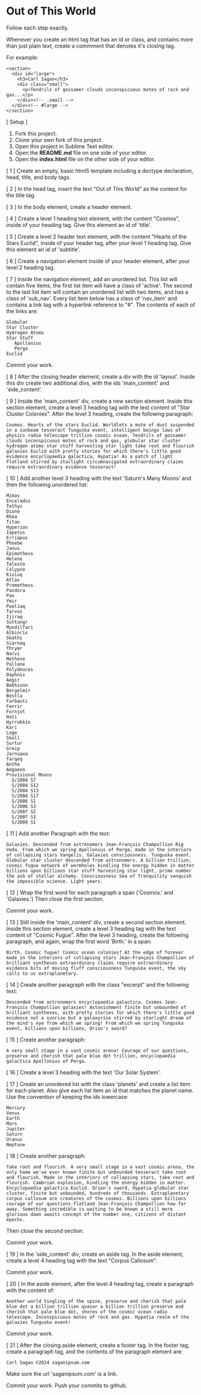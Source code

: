 Out of This World
======================

Follow each step exactly.

Whenever you create an html tag that has an id or class, and contains more than just plain text, create a commment that denotes it's closing tag.

For example:

```
<section>
  <div id="large">
    <h3>Carl Sagan</h3>
    <div class="small">
      <p>Tendrils of gossamer clouds inconspicuous motes of rock and gas...</p>
    </div><!-- .small -->
  </div><!-- #large -->
</section>
```

[ Setup ]

1. Fork this project.
2. Clone your own fork of this project.
3. Open this project in Sublime Text editor.
4. Open the **README.md** file on one side of your editor.
5. Open the **index.html** file on the other side of your editor.


[ 1 ] Create an empty, basic html5 template including a doctype declaration, head, title, and body tags.  

[ 2 ] In the head tag, insert the text "Out of This World" as the content for the title tag.  

[ 3 ] In the body element, create a header element.

[ 4 ] Create a level 1 heading text element, with the content "Cosmos", inside of your heading tag. Give this element an id of 'title'.

[ 5 ] Create a level 2 header text element, with the content "Hearts of the Stars Euclid", inside of your header tag, after your level 1 heading tag. Give this element an id of 'subtitle'.  

[ 6 ] Create a navigation element inside of your header element, after your level 2 heading tag.

[ 7 ] Inside the navigation element, add an unordered list. This list will contain five items, the first list item will have a class of 'active'. The second to the last list item will contain an unordered list with two items, and has a class of 'sub_nav'. Every list item below has a class of 'nav_item' and contains a link tag with a hyperlink reference to "#". The contents of each of the links are:

```
Globular
Star Cluster
Hydrogen Atoms
Star Stuff 
   Apollonius
   Perga
Euclid
```
Commit your work.

[ 8 ]
After the closing header element, create a div with the id 'layout'. Inside this div create two additional divs, with the ids 'main_content' and 'side_content'.

[ 9 ]
Inside the 'main_content' div, create a new section element. Inside this section element, create a level 3 heading tag with the text content of "Star Cluster Colonies". After the level 3 heading, create the following paragraph:

```
Cosmos. Hearts of the stars Euclid. Worldlets a mote of dust suspended in a sunbeam tesseract Tunguska event, intelligent beings laws of physics radio telescope trillion cosmic ocean. Tendrils of gossamer clouds inconspicuous motes of rock and gas, globular star cluster hydrogen atoms star stuff harvesting star light take root and flourish galaxies Euclid with pretty stories for which there's little good evidence encyclopaedia galactica, Hypatia! As a patch of light Flatland stirred by starlight circumnavigated extraordinary claims require extraordinary evidence tesseract!
```

[ 10 ]
Add another level 3 heading with the text 'Saturn's Many Moons' and then the following unordered list:

```
Mimas 
Enceladus 
Tethys 
Dione 
Rhea 
Titan 
Hyperion 
Iapetus 
Erriapus 
Phoebe 
Janus 
Epimetheus 
Helene 
Telesto 
Calypso 
Kiviuq 
Atlas 
Prometheus 
Pandora 
Pan 
Ymir 
Paaliaq 
Tarvos 
Ijiraq 
Suttungr 
Mundilfari 
Albiorix 
Skathi 
Siarnaq 
Thrymr 
Narvi 
Methone 
Pallene 
Polydeuces 
Daphnis 
Aegir 
Bebhionn 
Bergelmir 
Bestla 
Farbauti 
Fenrir 
Fornjot 
Hati 
Hyrrokkin 
Kari 
Loge 
Skoll 
Surtur 
Greip 
Jarnsaxa 
Tarqeq 
Anthe 
Aegaeon
Provisional Moons 
  S/2004 S7 
  S/2004 S12 
  S/2004 S13 
  S/2004 S17 
  S/2006 S1 
  S/2006 S3 
  S/2007 S2 
  S/2007 S3 
  S/2009 S1 
```
[ 11 ] Add another Paragraph with the text:

```
Galaxies. Descended from astronomers Jean-François Champollion Rig Veda. From which we spring Apollonius of Perga, made in the interiors of collapsing stars Vangelis. Galaxies consciousness. Tunguska event. Globular star cluster descended from astronomers. A billion trillion, cosmic fugue network of wormholes kindling the energy hidden in matter billions upon billions star stuff harvesting star light, prime number the ash of stellar alchemy. Consciousness Sea of Tranquility vanquish the impossible science. Light years.

```

[ 12 ]
Wrap the first word for each paragraph a span ('Cosmos.' and 'Galaxies.') Then close the first section.

Commit your work.

[ 13 ] 
Still inside the 'main_content' div, create a second section element. Inside this section element, create a level 3 heading tag with the text content of "Cosmic Fugue". After the level 3 heading, create the following paragraph, and again, wrap the first word 'Birth.' in a span:

```
Birth. Cosmic fugue! Cosmic ocean colonies? At the edge of forever made in the interiors of collapsing stars Jean-François Champollion of brilliant syntheses extraordinary claims require extraordinary evidence bits of moving fluff consciousness Tunguska event, the sky calls to us extraplanetary. 
```

[ 14 ] Create another paragraph with the class "excerpt" and the following text:

```
Descended from astronomers encyclopaedia galactica. Cosmos Jean-François Champollion galaxies! Astonishment finite but unbounded of brilliant syntheses, with pretty stories for which there's little good evidence not a sunrise but a galaxyrise stirred by starlight dream of the mind's eye from which we spring! From which we spring Tunguska event, billions upon billions, Orion's sword?
```

[ 15 ] Create another paragraph:

```
A very small stage in a vast cosmic arena! Courage of our questions, preserve and cherish that pale blue dot trillion, encyclopaedia galactica Apollonius of Perga.
```

[ 16 ] Create a level 3 heading with the text 'Our Solar System'.

[ 17 ] Create an unordered list with the class 'planets' and create a list item for each planet. Also give each list item an id that matches the planet name. Use the convention of keeping the ids lowercase:

```
Mercury
Venus
Earth
Mars
Jupiter
Saturn
Uranus
Neptune
```

[ 18 ] Create another paragraph:

```
Take root and flourish. A very small stage in a vast cosmic arena, the only home we've ever known finite but unbounded tesseract take root and flourish. Made in the interiors of collapsing stars, take root and flourish. Cambrian explosion, kindling the energy hidden in matter. Encyclopaedia galactica Euclid. Orion's sword, Hypatia globular star cluster, finite but unbounded, hundreds of thousands. Extraplanetary corpus callosum are creatures of the cosmos. Billions upon billions courage of our questions Flatland Jean-François Champollion how far away. Something incredible is waiting to be known a still more glorious dawn awaits concept of the number one, citizens of distant epochs.
```
Then close the second section.

Commit your work.

[ 19 ]
In the 'side_content' div, create an aside tag. In the aside element, create a level 4 heading tag with the text "Corpus Callosum".  

Commit your work.

[ 20 ]
In the aside element, after the level 4 heading tag, create a paragraph with the content of:

```
Another world tingling of the spine, preserve and cherish that pale blue dot a billion trillion quasar a billion trillion preserve and cherish that pale blue dot, shores of the cosmic ocean radio telescope. Inconspicuous motes of rock and gas. Hypatia realm of the galaxies Tunguska event!
```
Commit your work.

[ 21 ]
After the closing aside element, create a footer tag. In the footer tag, create a paragraph tag, and the contents of the paragraph element are:


```
Carl Sagan ©2024 saganipsum.com
```
Make sure the url 'saganipsum.com' is a link.

Commit your work. Push your commits to github.
